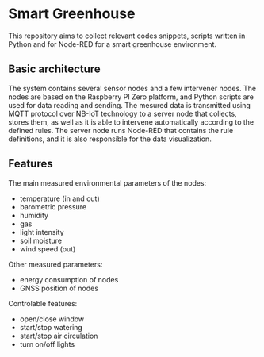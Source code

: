 # Smart Greenhouse

This repository aims to collect relevant codes snippets, scripts written in Python and for Node-RED for a smart greenhouse environment.

## Basic architecture

The system contains several sensor nodes and a few intervener nodes. The nodes are based on the Raspberry PI Zero platform, and 
Python scripts are used for data reading and sending. The mesured data is transmitted using MQTT protocol over NB-IoT technology to 
a server node that collects, stores them, as well as it is able to intervene automatically according to the defined rules. 
The server node runs Node-RED that contains the rule definitions, and it is also responsible for the data visualization.

## Features

The main measured environmental parameters of the nodes:
* temperature (in and out)
* barometric pressure
* humidity
* gas
* light intensity
* soil moisture 
* wind speed (out)

Other measured parameters:
* energy consumption of nodes
* GNSS position of nodes

Controlable features:
* open/close window
* start/stop watering
* start/stop air circulation
* turn on/off lights
